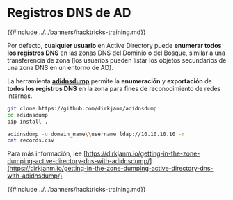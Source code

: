 # Registros DNS de AD

{{#include ../../banners/hacktricks-training.md}}

Por defecto, **cualquier usuario** en Active Directory puede **enumerar todos los registros DNS** en las zonas DNS del Dominio o del Bosque, similar a una transferencia de zona (los usuarios pueden listar los objetos secundarios de una zona DNS en un entorno de AD).

La herramienta [**adidnsdump**](https://github.com/dirkjanm/adidnsdump) permite la **enumeración** y **exportación** de **todos los registros DNS** en la zona para fines de reconocimiento de redes internas.
```bash
git clone https://github.com/dirkjanm/adidnsdump
cd adidnsdump
pip install .

adidnsdump -u domain_name\\username ldap://10.10.10.10 -r
cat records.csv
```
Para más información, lee [https://dirkjanm.io/getting-in-the-zone-dumping-active-directory-dns-with-adidnsdump/](https://dirkjanm.io/getting-in-the-zone-dumping-active-directory-dns-with-adidnsdump/)

{{#include ../../banners/hacktricks-training.md}}

